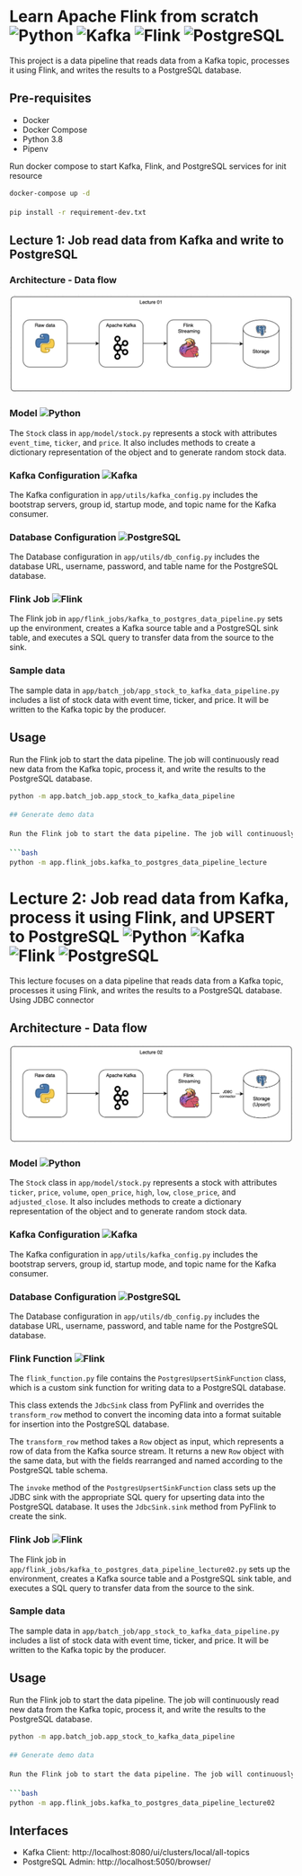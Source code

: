 # Learn Apache Flink from scratch ![Python](https://img.shields.io/badge/Python-3776AB?style=for-the-badge&logo=python&logoColor=white) ![Kafka](https://img.shields.io/badge/Kafka-231F20?style=for-the-badge&logo=apache-kafka&logoColor=white) ![Flink](https://img.shields.io/badge/Flink-FF2E2E?style=for-the-badge&logo=apache-flink&logoColor=white) ![PostgreSQL](https://img.shields.io/badge/PostgreSQL-336791?style=for-the-badge&logo=postgresql&logoColor=white)

This project is a data pipeline that reads data from a Kafka topic, processes it using Flink, and writes the results to a PostgreSQL database.

## Pre-requisites

- Docker
- Docker Compose
- Python 3.8
- Pipenv 

Run docker compose to start Kafka, Flink, and PostgreSQL services for init resource

```bash
docker-compose up -d

pip install -r requirement-dev.txt
```

## Lecture 1: Job read data from Kafka and write to PostgreSQL

### Architecture - Data flow 

![Lecture 01](./images/lecture01.png)

### Model ![Python](https://img.shields.io/badge/Python-3776AB?style=flat-square&logo=python&logoColor=white)

The `Stock` class in `app/model/stock.py` represents a stock with attributes `event_time`, `ticker`, and `price`. It also includes methods to create a dictionary representation of the object and to generate random stock data.

### Kafka Configuration ![Kafka](https://img.shields.io/badge/Kafka-231F20?style=flat-square&logo=apache-kafka&logoColor=white)

The Kafka configuration in `app/utils/kafka_config.py` includes the bootstrap servers, group id, startup mode, and topic name for the Kafka consumer.

### Database Configuration ![PostgreSQL](https://img.shields.io/badge/PostgreSQL-336791?style=flat-square&logo=postgresql&logoColor=white)
The Database configuration in `app/utils/db_config.py` includes the database URL, username, password, and table name for the PostgreSQL database.

### Flink Job ![Flink](https://img.shields.io/badge/Flink-FF2E2E?style=flat-square&logo=apache-flink&logoColor=white)

The Flink job in `app/flink_jobs/kafka_to_postgres_data_pipeline.py` sets up the environment, creates a Kafka source table and a PostgreSQL sink table, and executes a SQL query to transfer data from the source to the sink.

### Sample data

The sample data in `app/batch_job/app_stock_to_kafka_data_pipeline.py` includes a list of stock data with event time, ticker, and price. It will be written to the Kafka topic by the producer.

## Usage

Run the Flink job to start the data pipeline. The job will continuously read new data from the Kafka topic, process it, and write the results to the PostgreSQL database.
```bash
python -m app.batch_job.app_stock_to_kafka_data_pipeline

## Generate demo data

Run the Flink job to start the data pipeline. The job will continuously read new data from the Kafka topic, process it, and write the results to the PostgreSQL database.

```bash
python -m app.flink_jobs.kafka_to_postgres_data_pipeline_lecture
```


# Lecture 2: Job read data from Kafka, process it using Flink, and UPSERT to PostgreSQL ![Python](https://img.shields.io/badge/Python-3776AB?style=for-the-badge&logo=python&logoColor=white) ![Kafka](https://img.shields.io/badge/Kafka-231F20?style=for-the-badge&logo=apache-kafka&logoColor=white) ![Flink](https://img.shields.io/badge/Flink-FF2E2E?style=for-the-badge&logo=apache-flink&logoColor=white) ![PostgreSQL](https://img.shields.io/badge/PostgreSQL-336791?style=for-the-badge&logo=postgresql&logoColor=white)

This lecture focuses on a data pipeline that reads data from a Kafka topic, processes it using Flink, and writes the results to a PostgreSQL database. Using JDBC connector

## Architecture - Data flow

![Lecture 02](./images/lecture02.png)

### Model ![Python](https://img.shields.io/badge/Python-3776AB?style=flat-square&logo=python&logoColor=white)

The `Stock` class in `app/model/stock.py` represents a stock with attributes `ticker`, `price`, `volume`, `open_price`, `high`, `low`, `close_price`, and `adjusted_close`. It also includes methods to create a dictionary representation of the object and to generate random stock data.

### Kafka Configuration ![Kafka](https://img.shields.io/badge/Kafka-231F20?style=flat-square&logo=apache-kafka&logoColor=white)

The Kafka configuration in `app/utils/kafka_config.py` includes the bootstrap servers, group id, startup mode, and topic name for the Kafka consumer.

### Database Configuration ![PostgreSQL](https://img.shields.io/badge/PostgreSQL-336791?style=flat-square&logo=postgresql&logoColor=white)

The Database configuration in `app/utils/db_config.py` includes the database URL, username, password, and table name for the PostgreSQL database.


### Flink Function ![Flink](https://img.shields.io/badge/Flink-FF2E2E?style=flat-square&logo=apache-flink&logoColor=white)

The `flink_function.py` file contains the `PostgresUpsertSinkFunction` class, which is a custom sink function for writing data to a PostgreSQL database.

This class extends the `JdbcSink` class from PyFlink and overrides the `transform_row` method to convert the incoming data into a format suitable for insertion into the PostgreSQL database.

The `transform_row` method takes a `Row` object as input, which represents a row of data from the Kafka source stream. It returns a new `Row` object with the same data, but with the fields rearranged and named according to the PostgreSQL table schema.

The `invoke` method of the `PostgresUpsertSinkFunction` class sets up the JDBC sink with the appropriate SQL query for upserting data into the PostgreSQL database. It uses the `JdbcSink.sink` method from PyFlink to create the sink.


### Flink Job ![Flink](https://img.shields.io/badge/Flink-FF2E2E?style=flat-square&logo=apache-flink&logoColor=white)

The Flink job in `app/flink_jobs/kafka_to_postgres_data_pipeline_lecture02.py` sets up the environment, creates a Kafka source table and a PostgreSQL sink table, and executes a SQL query to transfer data from the source to the sink.

### Sample data

The sample data in `app/batch_job/app_stock_to_kafka_data_pipeline.py` includes a list of stock data with event time, ticker, and price. It will be written to the Kafka topic by the producer.

## Usage

Run the Flink job to start the data pipeline. The job will continuously read new data from the Kafka topic, process it, and write the results to the PostgreSQL database.
```bash
python -m app.batch_job.app_stock_to_kafka_data_pipeline

## Generate demo data

Run the Flink job to start the data pipeline. The job will continuously read new data from the Kafka topic, process it, and write the results to the PostgreSQL database.

```bash
python -m app.flink_jobs.kafka_to_postgres_data_pipeline_lecture02
```

## Interfaces

- Kafka Client: http://localhost:8080/ui/clusters/local/all-topics
- PostgreSQL Admin: http://localhost:5050/browser/
